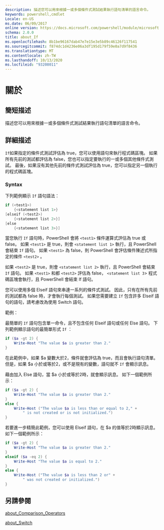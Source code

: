 ```yaml
---
description: 描述您可以用來根據一或多個條件式測試結果執行語句清單的語言命令。
keywords: powershell,cmdlet
Locale: en-US
ms.date: 06/09/2017
online version: https://docs.microsoft.com/powershell/module/microsoft.powershell.core/about/about_if?view=powershell-5.1&WT.mc_id=ps-gethelp
schema: 2.0.0
title: about_If
ms.openlocfilehash: 8b1be96167dab47e7e15e3e5b89c46126f117541
ms.sourcegitcommit: f874dc1d4236e06a3df195d179f59e0a7d9f8436
ms.translationtype: MT
ms.contentlocale: zh-TW
ms.lasthandoff: 10/13/2020
ms.locfileid: "93208011"
---
```

# <a name="about-if"></a>關於

## <a name="short-description"></a>簡短描述
描述您可以用來根據一或多個條件式測試結果執行語句清單的語言命令。

## <a name="long-description"></a>詳細描述
`If`如果指定的條件式測試評估為 true，您可以使用語句來執行程式碼區塊。 如果所有先前的測試都評估為 false，您也可以指定要執行的一或多個其他條件式測試。 最後，如果沒有其他先前的條件式測試評估為 true，您可以指定另一個執行的程式碼區塊。

### <a name="syntax"></a>Syntax

下列範例顯示 `If` 語句語法：

```powershell
if (<test1>)
    {<statement list 1>}
[elseif (<test2>)
    {<statement list 2>}]
[else
    {<statement list 3>}]
```

當您執行 `If` 語句時，PowerShell 會將 `<test1>` 條件運算式評估為 true 或 false。 如果 `<test1>` 是 true，則會 `<statement list 1>` 執行，且 PowerShell 會結束 `If` 語句。 如果 `<test1>` 為 false，則 PowerShell 會評估條件陳述式所指定的條件 `<test2>` 。

如果 `<test2>` 是 true，則會 `<statement list 2>` 執行，且 PowerShell 會結束 `If` 語句。 如果 `<test1>` 和都 `<test2>` 評估為 false， `<statement list 3`> 程式碼區塊會執行，且 PowerShell 會結束 If 語句。

您可以使用多個 Elseif 語句來串連一系列的條件式測試。 因此，只有在所有先前的測試都為 false 時，才會執行每個測試。
如果您需要建立 `If` 包含許多 Elseif 語句的語句，請考慮改為使用 Switch 語句。

範例：

最簡單的 `If` 語句包含單一命令，且不包含任何 Elseif 語句或任何 Else 語句。 下列範例顯示語句的最簡單形式 `If` ：

```powershell
if ($a -gt 2) {
    Write-Host "The value $a is greater than 2."
}
```

在此範例中，如果 $a 變數大於2，條件就會評估為 true，而且會執行語句清單。 但是，如果 $a 小於或等於2，或不是現有的變數，語句就不 `If` 會顯示訊息。

藉由加入 Else 語句，當 $a 小於或等於2時，就會顯示訊息。 如下一個範例所示：

```powershell
if ($a -gt 2) {
    Write-Host "The value $a is greater than 2."
}
else {
    Write-Host ("The value $a is less than or equal to 2," +
        " is not created or is not initialized.")
}
```

若要進一步精簡此範例，您可以使用 Elseif 語句，在 $a 的值等於2時顯示訊息。 如下一個範例所示：

```powershell
if ($a -gt 2) {
    Write-Host "The value $a is greater than 2."
}
elseif ($a -eq 2) {
    Write-Host "The value $a is equal to 2."
}
else {
    Write-Host ("The value $a is less than 2 or" +
        " was not created or initialized.")
}
```

## <a name="see-also"></a>另請參閱

[about_Comparison_Operators](about_Comparison_Operators.md)

[about_Switch](about_Switch.md)
